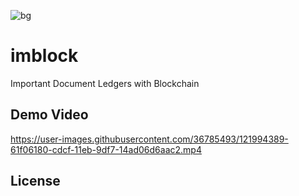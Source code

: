 ![bg](https://user-images.githubusercontent.com/36785493/124377000-d124eb80-dcd3-11eb-902b-1416de3c7537.png)

# imblock
 Important Document Ledgers with Blockchain
 
## Demo Video
https://user-images.githubusercontent.com/36785493/121994389-61f06180-cdcf-11eb-9df7-14ad06d6aac2.mp4

## License
